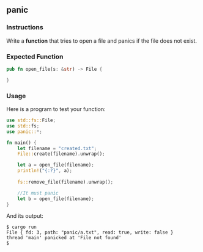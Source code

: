 ## panic

### Instructions

Write a **function** that tries to open a file and panics if the file
does not exist.

### Expected Function

```rust
pub fn open_file(s: &str) -> File {

}
```

### Usage

Here is a program to test your function:

```rust
use std::fs::File;
use std::fs;
use panic::*;

fn main() {
    let filename = "created.txt";
    File::create(filename).unwrap();

    let a = open_file(filename);
    println!("{:?}", a);
    
    fs::remove_file(filename).unwrap();

    //It must panic
    let b = open_file(filename);
}
```

And its output:

```console
$ cargo run
File { fd: 3, path: "panic/a.txt", read: true, write: false }
thread 'main' panicked at 'File not found'
$
```
